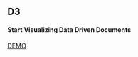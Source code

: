 ## D3

#### Start Visualizing Data Driven Documents
[DEMO](https://embed.plnkr.co/ZB5h6noSFDAyFPJAOEZJ/)